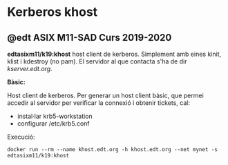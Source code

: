 # Kerberos khost
## @edt ASIX M11-SAD Curs 2019-2020

**edtasixm11/k19:khost** host client de kerberos. Simplement amb eines
  kinit, klist i kdestroy (no pam). El servidor al que contacta s'ha
  de dir *kserver.edt.org*.
  

**Bàsic:**

Host client de kerberos. Per generar un host client bàsic, que permei accedir al servidor
per verificar la connexió i obtenir tickets, cal:

 * instal·lar krb5-workstation
 * configurar /etc/krb5.conf

Execució:
```
docker run --rm --name khost.edt.org -h khost.edt.org --net mynet -s edtasixm11/k19:khost
```

